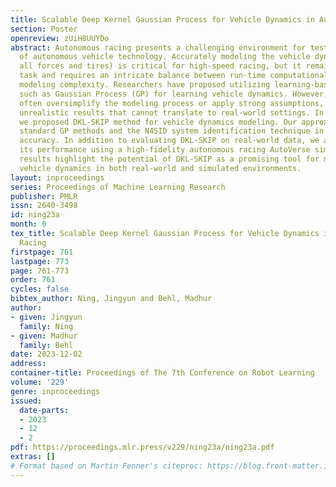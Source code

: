 ```yaml
---
title: Scalable Deep Kernel Gaussian Process for Vehicle Dynamics in Autonomous Racing
section: Poster
openreview: zUiH8UUYDo
abstract: Autonomous racing presents a challenging environment for testing the limits
  of autonomous vehicle technology. Accurately modeling the vehicle dynamics (with
  all forces and tires) is critical for high-speed racing, but it remains a difficult
  task and requires an intricate balance between run-time computational demands and
  modeling complexity. Researchers have proposed utilizing learning-based methods
  such as Gaussian Process (GP) for learning vehicle dynamics. However, current approaches
  often oversimplify the modeling process or apply strong assumptions, leading to
  unrealistic results that cannot translate to real-world settings. In this paper,
  we proposed DKL-SKIP method for vehicle dynamics modeling. Our approach outperforms
  standard GP methods and the N4SID system identification technique in terms of prediction
  accuracy. In addition to evaluating DKL-SKIP on real-world data, we also evaluate
  its performance using a high-fidelity autonomous racing AutoVerse simulator. The
  results highlight the potential of DKL-SKIP as a promising tool for modeling complex
  vehicle dynamics in both real-world and simulated environments.
layout: inproceedings
series: Proceedings of Machine Learning Research
publisher: PMLR
issn: 2640-3498
id: ning23a
month: 0
tex_title: Scalable Deep Kernel Gaussian Process for Vehicle Dynamics in Autonomous
  Racing
firstpage: 761
lastpage: 773
page: 761-773
order: 761
cycles: false
bibtex_author: Ning, Jingyun and Behl, Madhur
author:
- given: Jingyun
  family: Ning
- given: Madhur
  family: Behl
date: 2023-12-02
address:
container-title: Proceedings of The 7th Conference on Robot Learning
volume: '229'
genre: inproceedings
issued:
  date-parts:
  - 2023
  - 12
  - 2
pdf: https://proceedings.mlr.press/v229/ning23a/ning23a.pdf
extras: []
# Format based on Martin Fenner's citeproc: https://blog.front-matter.io/posts/citeproc-yaml-for-bibliographies/
---
```

